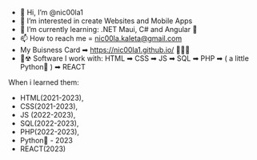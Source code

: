 - 👋 Hi, I’m @nic00la1
- 👀 I’m interested in create Websites and Mobile Apps
- 🌱 I’m currently learning: .NET Maui, C# and Angular 🌱
- 📫 How to reach me = nic00la.kaleta@gmail.com
- My Buisness Card ➡ https://nic00la1.github.io/ 👩‍💻🥊
- 🧪☢ Software I work with: HTML ➡ CSS ➡ JS ➡ SQL ➡ PHP ➡ ( a little Python🐍 ) ➡ REACT

When i learned them: 
- HTML(2021-2023),
- CSS(2021-2023),
- JS (2022-2023),
- SQL(2022-2023),
- PHP(2022-2023),
- Python🐍 - 2023
- REACT(2023)
              
<!---
nic00la1/nic00la1 is a ✨ special ✨ repository because its `README.md` (this file) appears on your GitHub profile.
You can click the Preview link to take a look at your changes.
--->
